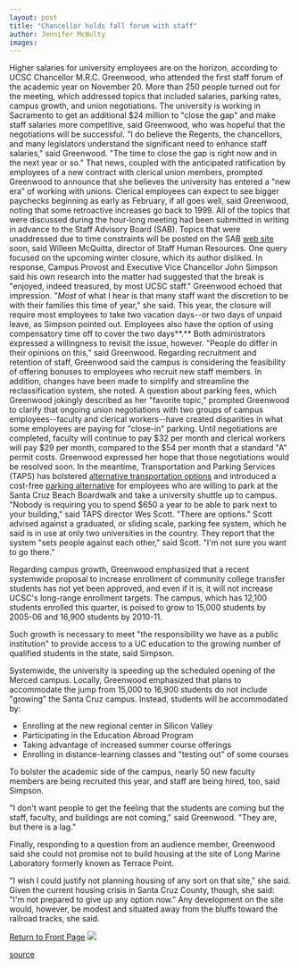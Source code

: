 ```yaml
---
layout: post
title: "Chancellor holds fall forum with staff"
author: Jennifer McNulty
images:
---
```


Higher salaries for university employees are on the horizon, according to UCSC Chancellor M.R.C. Greenwood, who attended the first staff forum of the academic year on November 20\. More than 250 people turned out for the meeting, which addressed topics that included salaries, parking rates, campus growth, and union negotiations. The university is working in Sacramento to get an additional $24 million to "close the gap" and make staff salaries more competitive, said Greenwood, who was hopeful that the negotiations will be successful. "I do believe the Regents, the chancellors, and many legislators understand the significant need to enhance staff salaries," said Greenwood. "The time to close the gap is right now and in the next year or so." That news, coupled with the anticipated ratification by employees of a new contract with clerical union members, prompted Greenwood to announce that she believes the university has entered a "new era" of working with unions. Clerical employees can expect to see bigger paychecks beginning as early as February, if all goes well, said Greenwood, noting that some retroactive increases go back to 1999. All of the topics that were discussed during the hour-long meeting had been submitted in writing in advance to the Staff Advisory Board (SAB). Topics that were unaddressed due to time constraints will be posted on the SAB [web site][1] soon, said Willeen McQuitta, director of Staff Human Resources. One query focused on the upcoming winter closure, which its author disliked. In response, Campus Provost and Executive Vice Chancellor John Simpson said his own research into the matter had suggested that the break is "enjoyed, indeed treasured, by most UCSC staff." Greenwood echoed that impression. "_Most_ of what I hear is that many staff want the discretion to be with their families this time of year," she said. This year, the closure will require most employees to take two vacation days--or two days of unpaid leave, as Simpson pointed out. Employees also have the option of using compensatory time off to cover the two days**.** Both administrators expressed a willingness to revisit the issue, however. "People do differ in their opinions on this," said Greenwood. Regarding recruitment and retention of staff, Greenwood said the campus is considering the feasibility of offering bonuses to employees who recruit new staff members. In addition, changes have been made to simplify and streamline the reclassification system, she noted. A question about parking fees, which Greenwood jokingly described as her "favorite topic," prompted Greenwood to clarify that ongoing union negotiations with two groups of campus employees--faculty and clerical workers--have created disparities in what some employees are paying for "close-in" parking. Until negotiations are completed, faculty will continue to pay $32 per month and clerical workers will pay $29 per month, compared to the $54 per month that a standard "A" permit costs. Greenwood expressed her hope that those negotiations would be resolved soon. In the meantime, Transportation and Parking Services (TAPS) has bolstered [alternative transportation options][2] and introduced a cost-free [parking alternative][3] for employees who are willing to park at the Santa Cruz Beach Boardwalk and take a university shuttle up to campus. "Nobody is requiring you to spend $650 a year to be able to park next to your building," said TAPS director Wes Scott. "There are options." Scott advised against a graduated, or sliding scale, parking fee system, which he said is in use at only two universities in the country. They report that the system "sets people against each other," said Scott. "I'm not sure you want to go there."

Regarding campus growth, Greenwood emphasized that a recent systemwide proposal to increase enrollment of community college transfer students has not yet been approved, and even if it is, it will not increase UCSC's long-range enrollment targets. The campus, which has 12,100 students enrolled this quarter, is poised to grow to 15,000 students by 2005-06 and 16,900 students by 2010-11.  
  
Such growth is necessary to meet "the responsibility we have as a public institution" to provide access to a UC education to the growing number of qualified students in the state, said Simpson.   
  
Systemwide, the university is speeding up the scheduled opening of the Merced campus. Locally, Greenwood emphasized that plans to accommodate the jump from 15,000 to 16,900 students do not include "growing" the Santa Cruz campus. Instead, students will be accommodated by:

* Enrolling at the new regional center in Silicon Valley
* Participating in the Education Abroad Program
* Taking advantage of increased summer course offerings
* Enrolling in distance-learning classes and "testing out" of some courses

To bolster the academic side of the campus, nearly 50 new faculty members are being recruited this year, and staff are being hired, too, said Simpson.  
  
"I don't want people to get the feeling that the students are coming but the staff, faculty, and buildings are not coming," said Greenwood. "They are, but there is a lag."   
  
Finally, responding to a question from an audience member, Greenwood said she could not promise not to build housing at the site of Long Marine Laboratory formerly known as Terrace Point.  
  
"I wish I could justify not planning housing of any sort on that site," she said. Given the current housing crisis in Santa Cruz County, though, she said: "I'm not prepared to give up any option now." Any development on the site would, however, be modest and situated away from the bluffs toward the railroad tracks, she said.

  
[Return to Front Page][4] ![ ][5]

[1]: http://www2.ucsc.edu/sab/tree
[2]: http://www.ucsc.edu/currents/99-00/03-20/bike.html
[3]: http://www.ucsc.edu/currents/00-01/09-25/taps.html
[4]: ../../index.html
[5]: ../../images/trans.gif

[source](http://www1.ucsc.edu/currents/00-01/11-20/forum.html "Permalink to forum")
